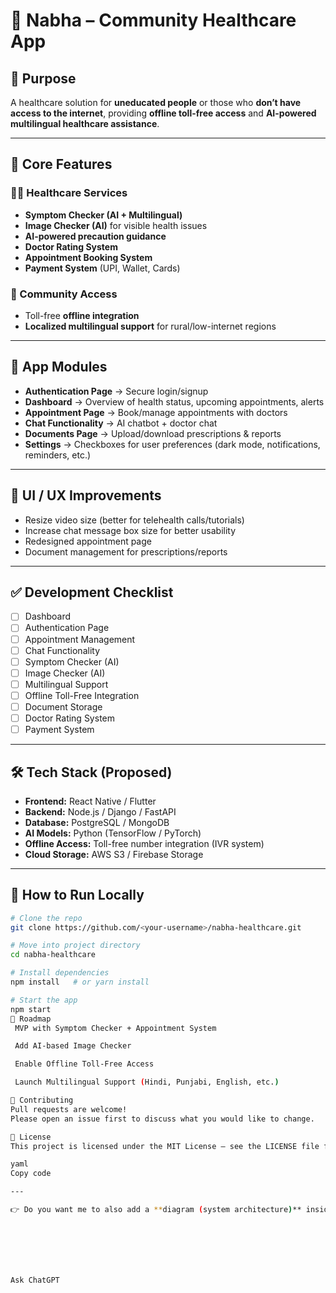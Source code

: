 # 🏥 Nabha – Community Healthcare App

## 🎯 Purpose
A healthcare solution for **uneducated people** or those who **don’t have access to the internet**, providing **offline toll-free access** and **AI-powered multilingual healthcare assistance**.

---

## 🌟 Core Features

### 👨‍⚕️ Healthcare Services
- **Symptom Checker (AI + Multilingual)**
- **Image Checker (AI)** for visible health issues
- **AI-powered precaution guidance**
- **Doctor Rating System**
- **Appointment Booking System**
- **Payment System** (UPI, Wallet, Cards)

### 📡 Community Access
- Toll-free **offline integration**
- **Localized multilingual support** for rural/low-internet regions

---

## 📱 App Modules

- **Authentication Page** → Secure login/signup  
- **Dashboard** → Overview of health status, upcoming appointments, alerts  
- **Appointment Page** → Book/manage appointments with doctors  
- **Chat Functionality** → AI chatbot + doctor chat  
- **Documents Page** → Upload/download prescriptions & reports  
- **Settings** → Checkboxes for user preferences (dark mode, notifications, reminders, etc.)

---

## 🎨 UI / UX Improvements
- Resize video size (better for telehealth calls/tutorials)  
- Increase chat message box size for better usability  
- Redesigned appointment page  
- Document management for prescriptions/reports  

---

## ✅ Development Checklist
- [ ] Dashboard  
- [ ] Authentication Page  
- [ ] Appointment Management  
- [ ] Chat Functionality  
- [ ] Symptom Checker (AI)  
- [ ] Image Checker (AI)  
- [ ] Multilingual Support  
- [ ] Offline Toll-Free Integration  
- [ ] Document Storage  
- [ ] Doctor Rating System  
- [ ] Payment System  

---

## 🛠️ Tech Stack (Proposed)
- **Frontend:** React Native / Flutter  
- **Backend:** Node.js / Django / FastAPI  
- **Database:** PostgreSQL / MongoDB  
- **AI Models:** Python (TensorFlow / PyTorch)  
- **Offline Access:** Toll-free number integration (IVR system)  
- **Cloud Storage:** AWS S3 / Firebase Storage  

---

## 🚀 How to Run Locally
```bash
# Clone the repo
git clone https://github.com/<your-username>/nabha-healthcare.git

# Move into project directory
cd nabha-healthcare

# Install dependencies
npm install   # or yarn install

# Start the app
npm start
📌 Roadmap
 MVP with Symptom Checker + Appointment System

 Add AI-based Image Checker

 Enable Offline Toll-Free Access

 Launch Multilingual Support (Hindi, Punjabi, English, etc.)

🤝 Contributing
Pull requests are welcome!
Please open an issue first to discuss what you would like to change.

📜 License
This project is licensed under the MIT License – see the LICENSE file for details.

yaml
Copy code

---

👉 Do you want me to also add a **diagram (system architecture)** inside this README (with AI + Doctors + Offline + App flow) so it looks more professional on GitHub?







Ask ChatGPT
